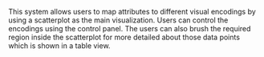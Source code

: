 This system allows users to map attributes to different visual encodings by using a scatterplot as the main visualization.
Users can control the encodings using the control panel. The users can also brush the required region inside the scatterplot for more detailed about those data points which is shown in a table view.
